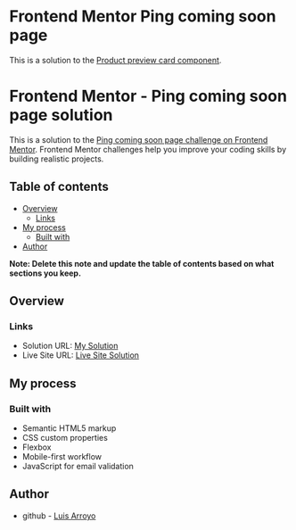 # Frontend Mentor Ping coming soon page

This is a solution to the [Product preview card component](https://www.frontendmentor.io/challenges/ping-single-column-coming-soon-page-5cadd051fec04111f7b848da).

# Frontend Mentor - Ping coming soon page solution

This is a solution to the [Ping coming soon page challenge on Frontend Mentor](https://www.frontendmentor.io/challenges/ping-single-column-coming-soon-page-5cadd051fec04111f7b848da). Frontend Mentor challenges help you improve your coding skills by building realistic projects. 

## Table of contents

- [Overview](#overview)
  - [Links](#links)
- [My process](#my-process)
  - [Built with](#built-with)
- [Author](#author)

**Note: Delete this note and update the table of contents based on what sections you keep.**

## Overview

### Links

- Solution URL: [My Solution](https://www.frontendmentor.io/solutions/ping-single-column-coming-soon-page-Vxes6Dj563)
- Live Site URL: [Live Site Solution](https://larbz.github.io/qr-code-component-main/)

## My process

### Built with

- Semantic HTML5 markup
- CSS custom properties
- Flexbox
- Mobile-first workflow
- JavaScript for email validation

## Author

- github - [Luis Arroyo](https://github.com/Larbz)
